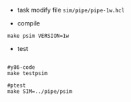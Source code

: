 * task
  modify file `sim/pipe/pipe-1w.hcl`


* compile
```
make psim VERSION=1w
```

* test
```

#y86-code
make testpsim

#ptest
make SIM=../pipe/psim

```

